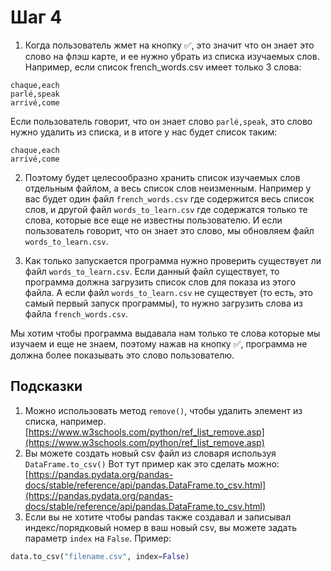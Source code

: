 # Шаг 4

1. Когда пользователь жмет на кнопку ✅, это значит что он знает это слово на флэш карте, и ее нужно убрать из списка изучаемых слов.
Например, если список french_words.csv имеет только 3 слова:
```
chaque,each
parlé,speak
arrivé,come
```
Если пользователь говорит, что он знает слово `parlé,speak`, это слово нужно удалить из списка, и в итоге у нас будет список таким:
```
chaque,each
arrivé,come
```
2. Поэтому будет целесообразно хранить список изучаемых слов отдельным файлом, а весь список слов неизменным. Например у вас будет один файл `french_words.csv` где содержится весь список слов, и другой файл `words_to_learn.csv` где содержатся только те слова, которые все еще не известны пользователю. И если пользователь говорит, что он знает это слово, мы обновляем файл `words_to_learn.csv`.

3. Как только запускается программа нужно проверить существует ли файл `words_to_learn.csv`. Если данный файл существует, то программа должна загрузить список слов для показа из этого файла. А если файл `words_to_learn.csv` не существует (то есть, это самый первый запуск программы), то нужно загрузить слова из файла `french_words.csv`.

Мы хотим чтобы программа выдавала нам только те слова которые мы изучаем и еще не знаем, поэтому нажав на кнопку ✅, программа не должна более показывать это слово пользователю.

## Подсказки
1. Можно использовать метод `remove()`, чтобы удалить элемент из списка, например. [https://www.w3schools.com/python/ref_list_remove.asp](https://www.w3schools.com/python/ref_list_remove.asp)
2. Вы можете создать новый csv файл из словаря используя `DataFrame.to_csv()` Вот тут пример как это сделать можно: [https://pandas.pydata.org/pandas-docs/stable/reference/api/pandas.DataFrame.to_csv.html](https://pandas.pydata.org/pandas-docs/stable/reference/api/pandas.DataFrame.to_csv.html)
3. Если вы не хотите чтобы pandas также создавал и записывал индекс/порядковый номер в ваш новый csv, вы можете задать параметр `index` на `False`. Пример:
```python
data.to_csv("filename.csv", index=False) 
```
